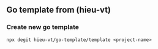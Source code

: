 ## Go template from (hieu-vt)

### Create new go template

```
npx degit hieu-vt/go-template/template <project-name>
```
